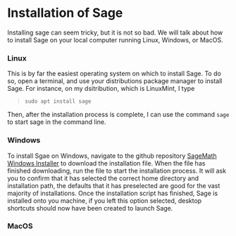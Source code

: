 # Installation of Sage

Installing sage can seem tricky, but it is not so bad.  We will talk about how to install Sage on your local computer running Linux, Windows, or MacOS.  

### Linux

This is by far the easiest operating system on which to install Sage.  To do so, open a terminal, and use your distributions package manager to install Sage. 
For instance, on my dsitribution, which is LinuxMint, I type

> `sudo apt install sage`

Then, after the installation process is complete, I can use the command `sage` to start sage in the command line.  

### Windows

To install Sgae on Windows, navigate to the github repository [SageMath Windows Installer](https://github.com/sagemath/sage-windows/releases) to download the installation file.  When the file has finished downloading, run the file to start the installation process. It will ask you to confirm that it has selected the correct home directory and installation path, the defaults that it has preselected are good for the vast majority of installations.  Once the installation script has finished, Sage is installed onto you machine, if you left this option selected, desktop shortcuts should now have been created to launch Sage.

### MacOS
